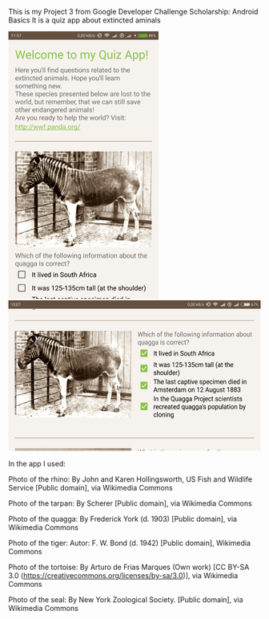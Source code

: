 This is my Project 3 from Google Developer Challenge Scholarship: Android Basics
It is a quiz app about extincted aminals

<img src = "Screenshots/Screenshot_portrait.png" width=300 > <img src = "Screenshots/Screenshot_landscape.png" height=300 >

In the app I used:

Photo of the rhino:
By John and Karen Hollingsworth, US Fish and Wildlife Service [Public domain], via Wikimedia Commons

Photo of the tarpan:
By Scherer [Public domain], via Wikimedia Commons

Photo of the quagga:
By Frederick York (d. 1903) [Public domain], via Wikimedia Commons

Photo of the tiger:
Autor: F. W. Bond (d. 1942) [Public domain], Wikimedia Commons

Photo of the tortoise:
By Arturo de Frias Marques (Own work) [CC BY-SA 3.0 (https://creativecommons.org/licenses/by-sa/3.0)], via Wikimedia Commons

Photo of the seal:
By New York Zoological Society. [Public domain], via Wikimedia Commons

